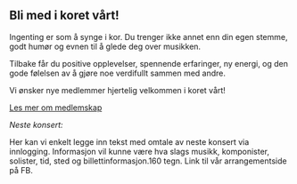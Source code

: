 ## Bli med i koret vårt!

Ingenting er som å synge i kor. Du trenger ikke annet enn din egen stemme, godt humør og evnen til å glede deg over musikken.

Tilbake får du positive opplevelser, spennende erfaringer, ny energi, og den gode følelsen av å gjøre noe verdifullt sammen med andre.

Vi ønsker nye medlemmer hjertelig velkommen i koret vårt!

[Les mer om medlemskap](./bli-medlem.html)

*Neste konsert:*

Her kan vi enkelt legge inn tekst med omtale av neste konsert via innlogging. Informasjon vil kunne være hva slags musikk, komponister, solister, tid, sted og billettinformasjon.160 tegn. Link til vår arrangementside på FB.
